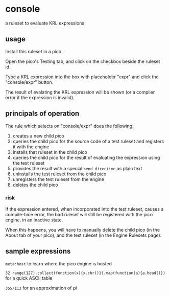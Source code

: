 # console
a ruleset to evaluate KRL expressions

## usage

Install this ruleset in a pico.

Open the pico's Testing tab, and click on the checkbox beside the ruleset id.

Type a KRL expression into the box with placeholder "expr" and click the "console/expr" button.

The result of evalating the KRL expression will be shown (or a compiler error if the expression is invalid).

## principals of operation

The rule which selects on "console/expr" does the following:

1. creates a new child pico
2. queries the child pico for the source code of a test ruleset and registers it with the engine
3. installs that ruleset in the child pico
4. queries the child pico for the result of evaluating the expression using the test ruleset
5. provides the result with a special `send_directive` as plain text
6. uninstalls the test ruleset from the child pico
7. unregisters the test ruleset from the engine
8. deletes the child pico

### risk

If the expression entered, when incorporated into the test ruleset, causes a compile-time error,
the bad ruleset will still be registered with the pico engine, in an inactive state.

When this happens, you will have to manually delete the child pico (in the About tab of your pico),
and the test ruleset (in the Engine Rulesets page).

## sample expressions

`meta:host` to learn where the pico engine is hosted

`32.range(127).collect(function(x){x.chr()}).map(function(a){a.head()})` for a quick ASCII table

`355/113` for an approximation of _pi_

